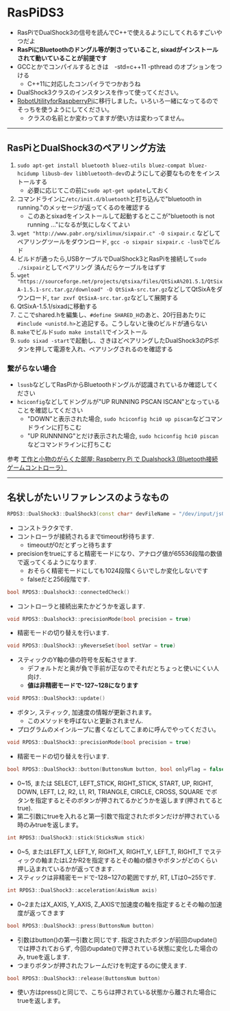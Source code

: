 # RasPiDS3
* RasPiでDualShock3の信号を読んでC++で使えるようにしてくれるすごいやつだよ
* **RasPiにBluetoothのドングル等が刺さっていること, sixadがインストールされて動いていることが前提です**
* GCCとかでコンパイルするときは　-std=c++11 -pthread のオプションをつける
	* C++11に対応したコンパイラでつかおうね
* DualShock3クラスのインスタンスを作って使ってください。
* [RobotUtilityforRaspberryPi](https://github.com/Owl8/RobotUtilityforRaspberryPi)に移行しました。いろいろ一緒になってるのでそっちを使うようにしてください。
	* クラスの名前とか変わってますが使い方は変わってません。

---
## RasPiとDualShock3のペアリング方法
1. ```sudo apt-get install bluetooth bluez-utils bluez-compat bluez-hcidump libusb-dev libbluetooth-dev```のようにして必要なものををインストールする
	* 必要に応じてこの前に```sudo apt-get update```しておく
2. コマンドラインに```/etc/init.d/bluetooth```と打ち込んで"bluetooth in running."のメッセージが返ってくるのを確認する
	* このあとsixadをインストールして起動するとここが"bluetooth is not running ..."になるが気にしなくてよい
3. ```wget "http://www.pabr.org/sixlinux/sixpair.c" -O sixpair.c``` などしてペアリングツールをダウンロード, ```gcc -o sixpair sixpair.c -lusb```でビルド
4. ビルドが通ったら,USBケーブルでDualShock3とRasPiを接続して```sudo ./sixpair```としてペアリング 済んだらケーブルをはずす
5. ```wget "https://sourceforge.net/projects/qtsixa/files/QtSixA%201.5.1/QtSixA-1.5.1-src.tar.gz/download" -O QtSixA-src.tar.gz```などしてQtSixAをダウンロード, ```tar zxvf QtSixA-src.tar.gz```などして展開する
6. QtSixA-1.5.1/sixadに移動する
7. ここでshared.hを編集し、```#define SHARED_H```のあと、20行目あたりに```#include <unistd.h>```と追記する。こうしないと後のビルドが通らない
8. ```make```でビルド```sudo make install```でインストール
9. ```sudo sixad -start```で起動し、さきほどペアリングしたDualShock3のPSボタンを押して電源を入れ、ペアリングされるのを確認する

### 繋がらない場合
* ```lsusb```などしてRasPiからBluetoothドングルが認識されているか確認してください
* ```hciconfig```などしてドングルが"UP RUNNING PSCAN ISCAN"となっていることを確認してください
	* "DOWN"と表示された場合, ```sudo hciconfig hci0 up piscan```などコマンドラインに打ちこむ
	* "UP RUNNNING"とだけ表示された場合, ```sudo hciconfig hci0 piscan```などコマンドラインに打ちこむ  

 参考 [工作と小物のがらくた部屋: Raspberry Pi で Dualshock3 (Bluetooth接続ゲームコントローラ）]( http://junkroom2cyberrobotics.blogspot.jp/2013/03/raspberry-pi-dualshock3-bluetooth.html)

---
## 名状しがたいリファレンスのようなもの
```cpp
RPDS3::DualShock3::DualShock3(const char* devFileName = "/dev/input/js0", bool precision = false, int timeout = 0)
```
* コンストラクタです.
* コントローラが接続されるまでtimeout秒待ちます.
	* timeoutが0だとずっと待ちます
* precisionをtrueにすると精密モードになり、アナログ値が65536段階の数値で返ってくるようになります. 
	* おそらく精密モードにしても1024段階くらいでしか変化しないです
	* falseだと256段階です.

```cpp
bool RPDS3::Dualshock3::connectedCheck()
```
* コントローラと接続出来たかどうかを返します.

```cpp
void RPDS3::Dualshock3::precisionMode(bool precision = true)
```
* 精密モードの切り替えを行います.

```cpp
void RPDS3::DualShock3::yReverseSet(bool setVar = true)
```
* スティックのY軸の値の符号を反転させます.
    * デフォルトだと奥が負で手前が正なのでそれだとちょっと使いにくい人向け.
    * **値は非精密モードで-127~128になります**

```cpp
void RPDS3::DualShock3::update()
```
* ボタン, スティック, 加速度の情報が更新されます。
    * このメソッドを呼ばないと更新されません.
* プログラムのメインループに書くなどしてこまめに呼んでやってください。

```cpp
void RPDS3::DualShock3::precisionMode(bool precision = true)
```
* 精密モードの切り替えを行います.

```cpp
bool RPDS3::DualShock3::button(ButtonsNum button, bool onlyFlag = false)
```
* 0~15, または SELECT, LEFT_STICK, RIGHT_STICK, START, UP, RIGHT, DOWN, LEFT, L2, R2, L1, R1, TRIANGLE, CIRCLE, CROSS, SQUARE でボタンを指定するとそのボタンが押されてるかどうかを返します(押されてるとtrue).
* 第二引数にtrueを入れると第一引数で指定されたボタンだけが押されている時のみtrueを返します。

```cpp
int RPDS3::DualShock3::stick(SticksNum stick)
```
* 0~5, またはLEFT_X, LEFT_Y, RIGHT_X, RIGHT_Y, LEFT_T, RIGHT_T でスティックの軸またはL2かR2を指定するとその軸の傾きやボタンがどのくらい押し込まれているかが返ってきます.
* スティックは非精密モードで-128~127の範囲ですが, RT, LTは0~255です.

```cpp
int RPDS3::DualShock3::acceleration(AxisNum axis)
```
* 0~2またはX_AXIS, Y_AXIS, Z_AXISで加速度の軸を指定するとその軸の加速度が返ってきます

```cpp
bool RPDS3::DualShock3::press(ButtonsNum button)
```
* 引数はbutton()の第一引数と同じです. 指定されたボタンが前回のupdate()では押されておらず, 今回のupdate()で押されている状態に変化した場合のみ, trueを返します.
* つまりボタンが押されたフレームだけを判定するのに使えます.

```cpp
bool RPDS3::DualShock3::release(ButtonsNum button)
```
* 使い方はpress()と同じで、こちらは押されている状態から離された場合にtrueを返します。
